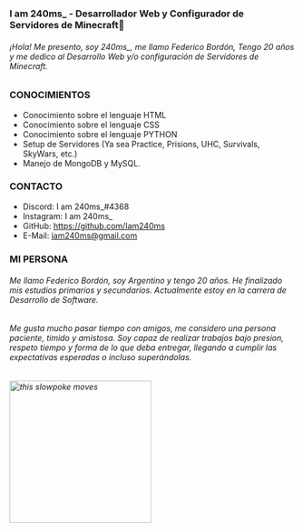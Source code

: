 ### I am 240ms_ - Desarrollador Web y Configurador de Servidores de Minecraft👋

<h6> ¡Hola! Me presento, soy 240ms_, me llamo Federico Bordón, Tengo 20 años y me dedico al Desarrollo Web y/o configuración de Servidores
de Minecraft.<h6>

### CONOCIMIENTOS
  
  - Conocimiento sobre el lenguaje HTML
  - Conocimiento sobre el lenguaje CSS
  - Conocimiento sobre el lenguaje PYTHON
  - Setup de Servidores (Ya sea Practice, Prisions, UHC, Survivals, SkyWars, etc.)
  - Manejo de MongoDB y MySQL.
  
### CONTACTO
  
  - Discord: I am 240ms_#4368 
  - Instagram: I am 240ms_ 
  - GitHub: https://github.com/Iam240ms 
  - E-Mail: iam240ms@gmail.com 

### MI PERSONA
  
<h6> Me llamo Federico Bordón, soy Argentino y tengo 20 años. He finalizado mis estudios primarios y secundarios. Actualmente estoy en la carrera de Desarrollo de Software.<h6>
<h6> Me gusta mucho pasar tiempo con amigos, me considero una persona paciente, timido y amistosa. Soy capaz de realizar trabajos bajo presion, respeto tiempo y forma de lo que deba entregar, llegando a cumplir las expectativas esperadas o incluso superándolas.<h6> 
  

<img src="https://cdn.glitch.com/0e4d1ff3-5897-47c5-9711-d026c01539b8%2Fbddfd6e4434f42662b009295c9bab86e.gif?v=1573157191712" alt="this slowpoke moves"  width="250" alt="240ms_ image"/>
